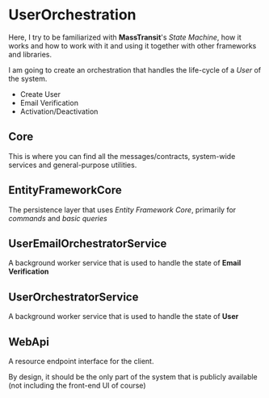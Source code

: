 # UserOrchestration

Here, I try to be familiarized with **MassTransit**'s _State Machine_, how it works and how to work with it and using it together with other frameworks and libraries.

I am going to create an orchestration that handles the life-cycle of a _User_ of the system.
* Create User
* Email Verification
* Activation/Deactivation

## Core
This is where you can find all the messages/contracts, system-wide services and general-purpose utilities.

## EntityFrameworkCore
The persistence layer that uses _Entity Framework Core_, primarily for _commands_ and _basic queries_

## UserEmailOrchestratorService
A background worker service that is used to handle the state of **Email Verification**

## UserOrchestratorService
A background worker service that is used to handle the state of **User**

## WebApi
A resource endpoint interface for the client.

By design, it should be the only part of the system that is publicly available (not including the front-end UI of course)
